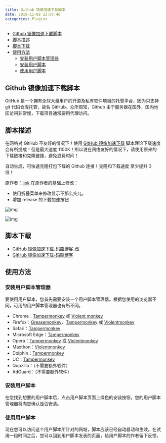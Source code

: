 ```yaml
---
title: Github 镜像加速下载脚本
date: 2019-11-08 22:07:46
categories: Plugins
---
```


<!-- more -->

<!-- TOC -->

- [Github 镜像加速下载脚本](#github-镜像加速下载脚本)
- [脚本描述](#脚本描述)
- [脚本下载](#脚本下载)
- [使用方法](#使用方法)
  - [安装用户脚本管理器](#安装用户脚本管理器)
  - [安装用户脚本](#安装用户脚本)
  - [使用用户脚本](#使用用户脚本)

<!-- /TOC -->

<a id="markdown-github-镜像加速下载脚本" name="github-镜像加速下载脚本"></a>

## Github 镜像加速下载脚本

GitHub 是一个拥有全球大量用户的开源及私有软件项目的托管平台，因为只支持 git 代码仓库托管，故名 GitHub。众所周知，Github 由于服务器在国外，国内地区访问非常慢，下载项目通常要用代理访问。

<a id="markdown-脚本描述" name="脚本描述"></a>

## 脚本描述

在网络对 GitHub 不友好的情况下！使用 [GitHub 镜像加速下载](https://greasyfork.org/zh-CN/scripts/391911) 脚本理论下载速度会有所提成！但是最大速度 1100K！所以说在网络友好的情况下，请使用原来的下载链接和克隆链接，避免浪费时间！

自动生成，可快速克隆打包下载的 Github 连接！克隆和下载速度 至少提升 3 倍！

原作者：[link](https://greasyfork.org/zh-CN/scripts/383577-github-镜像加速下载-码酷博客) 在原作者的基础上修改：

- 使用折叠菜单来修改显示不那么突兀。
- 增加 release 的下载加速按钮

![img](https://greasyfork.org/system/screenshots/screenshots/000/017/835/original/WX20191108-174012.png)

![img](https://greasyfork.org/system/screenshots/screenshots/000/017/836/original/WX20191108-174028.png)

<a id="markdown-脚本下载" name="脚本下载"></a>

## 脚本下载

- [GitHub 镜像加速下载-码酷博客-改](https://greasyfork.org/zh-CN/scripts/391911)
- [GitHub 镜像加速下载-码酷博客](https://greasyfork.org/zh-CN/scripts/383577)

<a id="markdown-使用方法" name="使用方法"></a>

## 使用方法

<a id="markdown-安装用户脚本管理器" name="安装用户脚本管理器"></a>

### 安装用户脚本管理器

要使用用户脚本，您首先需要安装一个用户脚本管理器。根据您使用的浏览器不同，可用的用户脚本管理器也有所不同。

- Chrome：[Tampermonkey](https://chrome.google.com/webstore/detail/tampermonkey/dhdgffkkebhmkfjojejmpbldmpobfkfo) 或 [Violent monkey](https://chrome.google.com/webstore/detail/violent-monkey/jinjaccalgkegednnccohejagnlnfdag)
- Firefox：[Greasemonkey](https://addons.mozilla.org/firefox/addon/greasemonkey/)、[Tampermonkey](https://addons.mozilla.org/firefox/addon/tampermonkey/) 或 [Violentmonkey](https://addons.mozilla.org/firefox/addon/violentmonkey/)
- Safari：[Tampermonkey](http://tampermonkey.net/?browser=safari)
- Microsoft Edge：[Tampermonkey](https://www.microsoft.com/store/p/tampermonkey/9nblggh5162s)
- Opera：[Tampermonkey](https://addons.opera.com/extensions/details/tampermonkey-beta/) 或 [Violentmonkey](https://addons.mozilla.org/firefox/addon/violentmonkey/)
- Maxthon：[Violentmonkey](http://extension.maxthon.com/detail/index.php?view_id=1680)
- Dolphin：[Tampermonkey](https://play.google.com/store/apps/details?id=net.tampermonkey.dolphin)
- UC：[Tampermonkey](https://play.google.com/store/apps/details?id=net.tampermonkey.uc)
- Qupzilla：（不需要额外软件）
- AdGuard：（不需要额外软件）

<a id="markdown-安装用户脚本" name="安装用户脚本"></a>

### 安装用户脚本

在您找到想要的用户脚本后，点击用户脚本页面上绿色的安装按钮，您的用户脚本管理器将向您确认是否安装。

<a id="markdown-使用用户脚本" name="使用用户脚本"></a>

### 使用用户脚本

现在您可以访问这个用户脚本所针对的网站，脚本应该已经自动启动和生效。在试用一段时间之后，您可以回到用户脚本发表的页面，给用户脚本的作者留下反馈。
